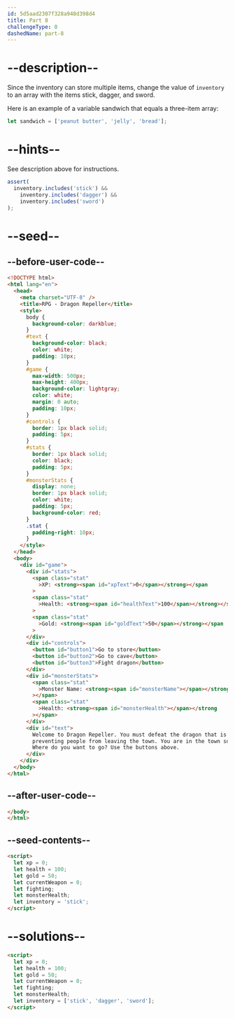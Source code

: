 ```yaml
---
id: 5d5aad2307f328a948d398d4
title: Part 8
challengeType: 0
dashedName: part-8
---
```


# --description--

Since the inventory can store multiple items, change the value of `inventory` to an array with the items stick, dagger, and sword.

Here is an example of a variable sandwich that equals a three-item array:

```js
let sandwich = ['peanut butter', 'jelly', 'bread'];
```

# --hints--

See description above for instructions.

```js
assert(
  inventory.includes('stick') &&
    inventory.includes('dagger') &&
    inventory.includes('sword')
);
```

# --seed--

## --before-user-code--

```html
<!DOCTYPE html>
<html lang="en">
  <head>
    <meta charset="UTF-8" />
    <title>RPG - Dragon Repeller</title>
    <style>
      body {
        background-color: darkblue;
      }
      #text {
        background-color: black;
        color: white;
        padding: 10px;
      }
      #game {
        max-width: 500px;
        max-height: 400px;
        background-color: lightgray;
        color: white;
        margin: 0 auto;
        padding: 10px;
      }
      #controls {
        border: 1px black solid;
        padding: 5px;
      }
      #stats {
        border: 1px black solid;
        color: black;
        padding: 5px;
      }
      #monsterStats {
        display: none;
        border: 1px black solid;
        color: white;
        padding: 5px;
        background-color: red;
      }
      .stat {
        padding-right: 10px;
      }
    </style>
  </head>
  <body>
    <div id="game">
      <div id="stats">
        <span class="stat"
          >XP: <strong><span id="xpText">0</span></strong></span
        >
        <span class="stat"
          >Health: <strong><span id="healthText">100</span></strong></span
        >
        <span class="stat"
          >Gold: <strong><span id="goldText">50</span></strong></span
        >
      </div>
      <div id="controls">
        <button id="button1">Go to store</button>
        <button id="button2">Go to cave</button>
        <button id="button3">Fight dragon</button>
      </div>
      <div id="monsterStats">
        <span class="stat"
          >Monster Name: <strong><span id="monsterName"></span></strong
        ></span>
        <span class="stat"
          >Health: <strong><span id="monsterHealth"></span></strong
        ></span>
      </div>
      <div id="text">
        Welcome to Dragon Repeller. You must defeat the dragon that is
        preventing people from leaving the town. You are in the town square.
        Where do you want to go? Use the buttons above.
      </div>
    </div>
  </body>
</html>
```

## --after-user-code--

```html
</body>
</html>
```

## --seed-contents--

```html
<script>
  let xp = 0;
  let health = 100;
  let gold = 50;
  let currentWeapon = 0;
  let fighting;
  let monsterHealth;
  let inventory = 'stick';
</script>
```

# --solutions--

```html
<script>
  let xp = 0;
  let health = 100;
  let gold = 50;
  let currentWeapon = 0;
  let fighting;
  let monsterHealth;
  let inventory = ['stick', 'dagger', 'sword'];
</script>
```
